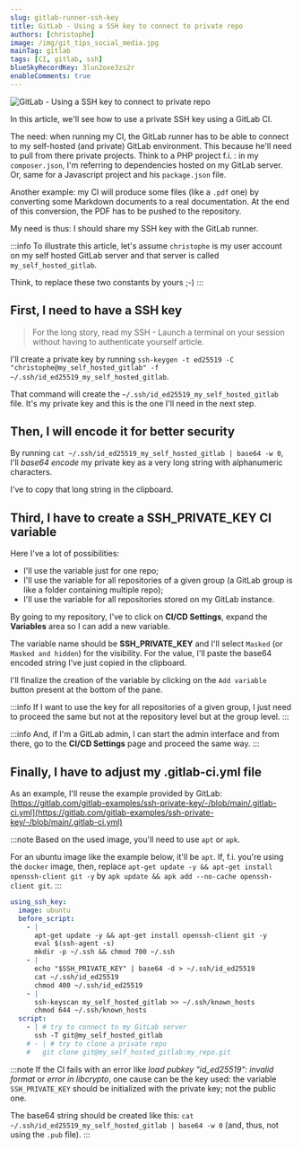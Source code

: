 ```yaml
---
slug: gitlab-runner-ssh-key
title: GitLab - Using a SSH key to connect to private repo
authors: [christophe]
image: /img/git_tips_social_media.jpg
mainTag: gitlab
tags: [CI, gitlab, ssh]
blueSkyRecordKey: 3lun2oxe3zs2r
enableComments: true
---
```

<!-- cspell:ignore libcrypto -->

![GitLab - Using a SSH key to connect to private repo](/img/git_tips_banner.jpg)

In this article, we'll see how to use a private SSH key using a GitLab CI.

The need: when running my CI, the GitLab runner has to be able to connect to my self-hosted (and private) GitLab environment. This because he'll need to pull from there private projects. Think to a PHP project f.i. : in my `composer.json`, I'm referring to dependencies hosted on my GitLab server. Or, same for a Javascript project and his `package.json` file.

Another example: my CI will produce some files (like a `.pdf` one) by converting some Markdown documents to a real documentation. At the end of this conversion, the PDF has to be pushed to the repository.

My need is thus: I should share my SSH key with the GitLab runner.

<!-- truncate -->

:::info
To illustrate this article, let's assume `christophe` is my user account on my self hosted GitLab server and that server is called `my_self_hosted_gitlab`.

Think, to replace these two constants by yours ;-)
:::

## First, I need to have a SSH key

> For the long story, read my <Link to="/blog/linux-ssh-scp">SSH - Launch a terminal on your session without having to authenticate yourself</Link> article.

I'll create a private key by running `ssh-keygen -t ed25519 -C "christophe@my_self_hosted_gitlab" -f ~/.ssh/id_ed25519_my_self_hosted_gitlab`.

That command will create the `~/.ssh/id_ed25519_my_self_hosted_gitlab` file. It's my private key and this is the one I'll need in the next step.

## Then, I will encode it for better security

By running `cat ~/.ssh/id_ed25519_my_self_hosted_gitlab | base64 -w 0`, I'll *base64 encode* my private key as a very long string with alphanumeric characters.

I've to copy that long string in the clipboard.

## Third, I have to create a SSH_PRIVATE_KEY CI variable

Here I've a lot of possibilities:

* I'll use the variable just for one repo;
* I'll use the variable for all repositories of a given group (a GitLab group is like a folder containing multiple repo);
* I'll use the variable for all repositories stored on my GitLab instance.

By going to my repository, I've to click on **CI/CD Settings**, expand the **Variables** area so I can add a new variable.

The variable name should be **SSH_PRIVATE_KEY** and I'll select `Masked` (or `Masked and hidden`) for the visibility. For the value, I'll paste the base64 encoded string I've just copied in the clipboard.

I'll finalize the creation of the variable by clicking on the `Add variable` button present at the bottom of the pane.

:::info
If I want to use the key for all repositories of a given group, I just need to proceed the same but not at the repository level but at the group level.
:::

:::info
And, if I'm a GitLab admin, I can start the admin interface and from there, go to the **CI/CD Settings** page and proceed the same way.
:::

## Finally, I have to adjust my .gitlab-ci.yml file

As an example, I'll reuse the example provided by GitLab: [https://gitlab.com/gitlab-examples/ssh-private-key/-/blob/main/.gitlab-ci.yml](https://gitlab.com/gitlab-examples/ssh-private-key/-/blob/main/.gitlab-ci.yml)

:::note
Based on the used image, you'll need to use `apt` or `apk`.

For an ubuntu image like the example below, it'll be `apt`. If, f.i. you're using the `docker` image, then, replace
`apt-get update -y && apt-get install openssh-client git -y` by `apk update && apk add --no-cache openssh-client git`.
:::

<Snippet filename=".gitlab-ci.yml">

```yaml
using_ssh_key:
  image: ubuntu
  before_script:
    - |
      apt-get update -y && apt-get install openssh-client git -y
      eval $(ssh-agent -s)
      mkdir -p ~/.ssh && chmod 700 ~/.ssh
    - |
      echo "$SSH_PRIVATE_KEY" | base64 -d > ~/.ssh/id_ed25519
      cat ~/.ssh/id_ed25519
      chmod 400 ~/.ssh/id_ed25519
    - |
      ssh-keyscan my_self_hosted_gitlab >> ~/.ssh/known_hosts
      chmod 644 ~/.ssh/known_hosts
  script:
    - | # try to connect to my GitLab server
      ssh -T git@my_self_hosted_gitlab
    # - | # try to clone a private repo
    #   git clone git@my_self_hosted_gitlab:my_repo.git
```

</Snippet>

:::note
If the CI fails with an error like *load pubkey "id_ed25519": invalid format* or *error in libcrypto*, one cause can be the key used: the variable `SSH_PRIVATE_KEY` should be initialized with the private key; not the public one.

The base64 string should be created like this: `cat ~/.ssh/id_ed25519_my_self_hosted_gitlab | base64 -w 0` (and, thus, not using the `.pub` file).
:::

